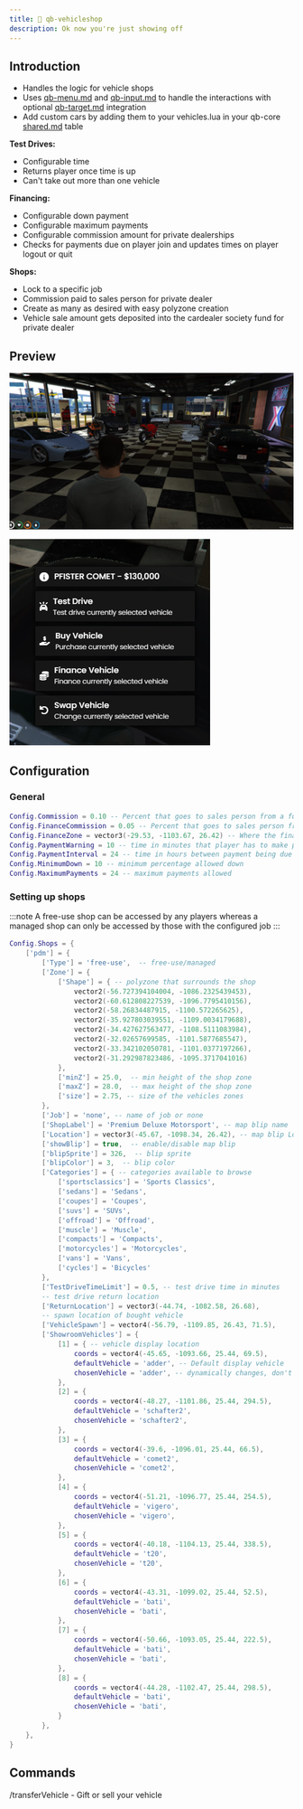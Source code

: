 ```yaml
---
title: 🚗 qb-vehicleshop
description: Ok now you're just showing off
---
```


## Introduction

* Handles the logic for vehicle shops
* Uses [qb-menu.md](qb-menu.md "mention") and [qb-input.md](qb-input.md "mention") to handle the interactions with optional [qb-target.md](qb-target.md "mention") integration
* Add custom cars by adding them to your vehicles.lua in your qb-core [shared.md](../qb-core/shared.md "mention") table

**Test Drives:**

* Configurable time
* Returns player once time is up
* Can't take out more than one vehicle

**Financing:**

* Configurable down payment
* Configurable maximum payments
* Configurable commission amount for private dealerships
* Checks for payments due on player join and updates times on player logout or quit

**Shops:**

* Lock to a specific job
* Commission paid to sales person for private dealer
* Create as many as desired with easy polyzone creation
* Vehicle sale amount gets deposited into the cardealer society fund for private dealer

## Preview

![Sales floor](../../../assets/vehicleshopfloor.jpg)

![Menu for purchasing a car](../../../assets/vehicleshopmenu.png)

## Configuration

### General

```lua
Config.Commission = 0.10 -- Percent that goes to sales person from a full car sale 10%
Config.FinanceCommission = 0.05 -- Percent that goes to sales person from a finance sale 5%
Config.FinanceZone = vector3(-29.53, -1103.67, 26.42) -- Where the finance menu is located
Config.PaymentWarning = 10 -- time in minutes that player has to make payment before repo
Config.PaymentInterval = 24 -- time in hours between payment being due
Config.MinimumDown = 10 -- minimum percentage allowed down
Config.MaximumPayments = 24 -- maximum payments allowed
```

### Setting up shops

:::note
A free-use shop can be accessed by any players whereas a managed shop can only be accessed by those with the configured job
:::

```lua
Config.Shops = {
    ['pdm'] = {
        ['Type'] = 'free-use',  -- free-use/managed 
        ['Zone'] = {
            ['Shape'] = { -- polyzone that surrounds the shop
                vector2(-56.727394104004, -1086.2325439453),
                vector2(-60.612808227539, -1096.7795410156),
                vector2(-58.26834487915, -1100.572265625),
                vector2(-35.927803039551, -1109.0034179688),
                vector2(-34.427627563477, -1108.5111083984),
                vector2(-32.02657699585, -1101.5877685547),
                vector2(-33.342102050781, -1101.0377197266),
                vector2(-31.292987823486, -1095.3717041016)
            },
            ['minZ'] = 25.0,  -- min height of the shop zone
            ['maxZ'] = 28.0,  -- max height of the shop zone
            ['size'] = 2.75, -- size of the vehicles zones
        },
        ['Job'] = 'none', -- name of job or none
        ['ShopLabel'] = 'Premium Deluxe Motorsport', -- map blip name
        ['Location'] = vector3(-45.67, -1098.34, 26.42), -- map blip Location
        ['showBlip'] = true,  -- enable/disable map blip
        ['blipSprite'] = 326,  -- blip sprite
        ['blipColor'] = 3,  -- blip color
        ['Categories'] = { -- categories available to browse
            ['sportsclassics'] = 'Sports Classics',
            ['sedans'] = 'Sedans',
            ['coupes'] = 'Coupes',
            ['suvs'] = 'SUVs',
            ['offroad'] = 'Offroad',
            ['muscle'] = 'Muscle',
            ['compacts'] = 'Compacts',
            ['motorcycles'] = 'Motorcycles',
            ['vans'] = 'Vans',
            ['cycles'] = 'Bicycles'
        },
        ['TestDriveTimeLimit'] = 0.5, -- test drive time in minutes
        -- test drive return location
        ['ReturnLocation'] = vector3(-44.74, -1082.58, 26.68),
        -- spawn location of bought vehicle
        ['VehicleSpawn'] = vector4(-56.79, -1109.85, 26.43, 71.5),
        ['ShowroomVehicles'] = {
            [1] = { -- vehicle display location
                coords = vector4(-45.65, -1093.66, 25.44, 69.5),
                defaultVehicle = 'adder', -- Default display vehicle
                chosenVehicle = 'adder', -- dynamically changes, don't edit
            },
            [2] = {
                coords = vector4(-48.27, -1101.86, 25.44, 294.5),
                defaultVehicle = 'schafter2',
                chosenVehicle = 'schafter2',
            },
            [3] = {
                coords = vector4(-39.6, -1096.01, 25.44, 66.5),
                defaultVehicle = 'comet2',
                chosenVehicle = 'comet2',
            },
            [4] = {
                coords = vector4(-51.21, -1096.77, 25.44, 254.5),
                defaultVehicle = 'vigero',
                chosenVehicle = 'vigero',
            },
            [5] = {
                coords = vector4(-40.18, -1104.13, 25.44, 338.5),
                defaultVehicle = 't20',
                chosenVehicle = 't20',
            },
            [6] = {
                coords = vector4(-43.31, -1099.02, 25.44, 52.5),
                defaultVehicle = 'bati',
                chosenVehicle = 'bati',
            },
            [7] = {
                coords = vector4(-50.66, -1093.05, 25.44, 222.5),
                defaultVehicle = 'bati',
                chosenVehicle = 'bati',
            },
            [8] = {
                coords = vector4(-44.28, -1102.47, 25.44, 298.5),
                defaultVehicle = 'bati',
                chosenVehicle = 'bati',
            }
        },
    },
}
```

## Commands

/transferVehicle - Gift or sell your vehicle
